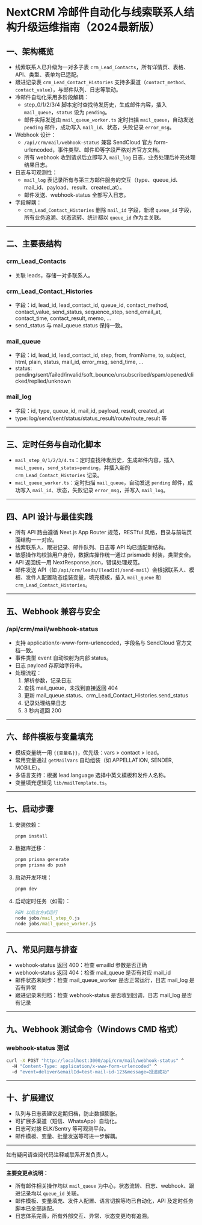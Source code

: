 # NextCRM 冷邮件自动化与线索联系人结构升级运维指南（2024最新版）

## 一、架构概览
- 线索联系人已升级为一对多子表 `crm_Lead_Contacts`，所有详情页、表格、API、类型、表单均已适配。
- 跟进记录表 `crm_Lead_Contact_Histories` 支持多渠道（`contact_method`、`contact_value`），与邮件队列、日志等联动。
- 冷邮件自动化采用多阶段解耦：
  - step_0/1/2/3/4 脚本定时查找待发历史，生成邮件内容，插入 `mail_queue`，`status` 设为 `pending`。
  - 邮件实际发送由 `mail_queue_worker.ts` 定时扫描 `mail_queue`，自动发送 `pending` 邮件，成功写入 `mail_id`、状态，失败记录 `error_msg`。
- Webhook 设计：
  - `/api/crm/mail/webhook-status` 兼容 SendCloud 官方 form-urlencoded，事件类型、邮件ID等字段严格对齐官方文档。
  - 所有 webhook 收到请求后立即写入 `mail_log` 日志，业务处理后补充处理结果日志。
- 日志与可观测性：
  - `mail_log` 表记录所有与第三方邮件服务的交互（type、queue_id、mail_id、payload、result、created_at）。
  - 邮件发送、webhook-status 全部写入日志。
- 字段解耦：
  - `crm_Lead_Contact_Histories` 删除 `mail_id` 字段，新增 `queue_id` 字段，所有业务追溯、状态流转、统计都以 `queue_id` 作为主关联。

---

## 二、主要表结构

### crm_Lead_Contacts
- 关联 leads，存储一对多联系人。

### crm_Lead_Contact_Histories
- 字段：id, lead_id, lead_contact_id, queue_id, contact_method, contact_value, send_status, sequence_step, send_email_at, contact_time, contact_result, memo, ...
- send_status 与 mail_queue.status 保持一致。

### mail_queue
- 字段：id, lead_id, lead_contact_id, step, from, fromName, to, subject, html, plain, status, mail_id, error_msg, send_time, ...
- status: pending/sent/failed/invalid/soft_bounce/unsubscribed/spam/opened/clicked/replied/unknown

### mail_log
- 字段：id, type, queue_id, mail_id, payload, result, created_at
- type: log/send/sent/status/status_result/route/route_result 等

---

## 三、定时任务与自动化脚本

- `mail_step_0/1/2/3/4.ts`：定时查找待发历史，生成邮件内容，插入 `mail_queue`，`send_status=pending`，并插入新的 `crm_Lead_Contact_Histories` 记录。
- `mail_queue_worker.ts`：定时扫描 `mail_queue`，自动发送 `pending` 邮件，成功写入 `mail_id`、状态，失败记录 `error_msg`，并写入 `mail_log`。

---

## 四、API 设计与最佳实践

- 所有 API 路由遵循 Next.js App Router 规范，RESTful 风格，目录与前端页面结构一一对应。
- 线索联系人、跟进记录、邮件队列、日志等 API 均已适配新结构。
- 敏感操作均校验用户身份，数据库操作统一通过 prismadb 封装，类型安全。
- API 返回统一用 NextResponse.json，错误处理规范。
- 邮件发送 API（如 `/api/crm/leads/[leadId]/send-mail`）会根据联系人、模板、发件人配置动态组装变量，填充模板，插入 `mail_queue` 和 `crm_Lead_Contact_Histories`。

---

## 五、Webhook 兼容与安全

### /api/crm/mail/webhook-status
- 支持 application/x-www-form-urlencoded，字段名与 SendCloud 官方文档一致。
- 事件类型 event 自动映射为内部 status。
- 日志 payload 存原始字符串。
- 处理流程：
  1. 解析参数，记录日志
  2. 查找 mail_queue，未找到直接返回 404
  3. 更新 mail_queue.status、crm_Lead_Contact_Histories.send_status
  4. 记录处理结果日志
  5. 3 秒内返回 200

---

## 六、邮件模板与变量填充

- 模板变量统一用 `{{变量名}}`，优先级：vars > contact > lead。
- 常用变量通过 `getMailVars` 自动组装（如 APPELLATION, SENDER, MOBILE）。
- 多语言支持：根据 lead.language 选择中英文模板和发件人名称。
- 变量填充逻辑见 `lib/mailTemplate.ts`。

---

## 七、启动步骤

1. 安装依赖：
   ```cmd
   pnpm install
   ```
2. 数据库迁移：
   ```cmd
   pnpm prisma generate
   pnpm prisma db push
   ```
3. 启动开发环境：
   ```cmd
   pnpm dev
   ```
4. 启动定时任务（如需）：
   ```cmd
   REM 以后台方式运行
   node jobs/mail_step_0.js
   node jobs/mail_queue_worker.js
   ```

---

## 八、常见问题与排查

- webhook-status 返回 400：检查 emailId 参数是否正确
- webhook-status 返回 404：检查 mail_queue 是否有对应 mail_id
- 邮件状态未同步：检查 mail_queue_worker 是否正常运行，日志 mail_log 是否有异常
- 跟进记录未归档：检查 webhook-status 是否收到回调，日志 mail_log 是否有记录

---

## 九、Webhook 测试命令（Windows CMD 格式）

### webhook-status 测试
```cmd
curl -X POST "http://localhost:3000/api/crm/mail/webhook-status" ^
  -H "Content-Type: application/x-www-form-urlencoded" ^
  -d "event=deliver&emailId=test-mail-id-123&message=投递成功"
```

---

## 十、扩展建议
- 队列与日志表建议定期归档，防止数据膨胀。
- 可扩展多渠道（短信、WhatsApp）自动化。
- 日志可对接 ELK/Sentry 等可观测平台。
- 邮件模板、变量、批量发送等可进一步解耦。

---

如有疑问请查阅代码注释或联系开发负责人。

---

**主要变更点说明：**
- 所有邮件相关操作均以 `mail_queue` 为中心，状态流转、日志、webhook、跟进记录均以 `queue_id` 关联。
- 邮件模板、变量填充、发件人配置、语言切换等均已自动化，API 及定时任务脚本已全部适配。
- 日志体系完善，所有外部交互、异常、状态变更均有追溯。 